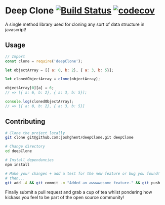 # Deep Clone [![Build Status](https://travis-ci.org/joshghent/deepClone.svg?branch=master)](https://travis-ci.org/joshghent/deepClone) [![codecov](https://codecov.io/gh/joshghent/deepClone/branch/master/graph/badge.svg)](https://codecov.io/gh/joshghent/deepClone)

A single method library used for cloning any sort of data structure in javascript!

## Usage
```js
// Import
const clone = require('deepClone');

let objectArray = [{ a: 0, b: 2}, { a: 3, b: 5}];

let clonedObjectArray = clone(objectArray);

objectArray[0][a] = 6;
// => [{ a: 6, b: 2}, { a: 3, b: 5}];

console.log(clonedObjectArray);
// => [{ a: 0, b: 2}, { a: 3, b: 5}]
```

## Contributing
``` bash
# Clone the project locally 
git clone git@github.com:joshghent/deepClone.git deepClone

# Change directory
cd deepClone

# Install dependancies
npm install

# Make your changes + add a test for the new feature or bug you found!
# then...
git add -A && git commit -m "Added an awwwwesome feature." && git push origin master
```
Finally submit a pull request and grab a cup of tea whilst pondering how kickass you feel to be part of the open source community!